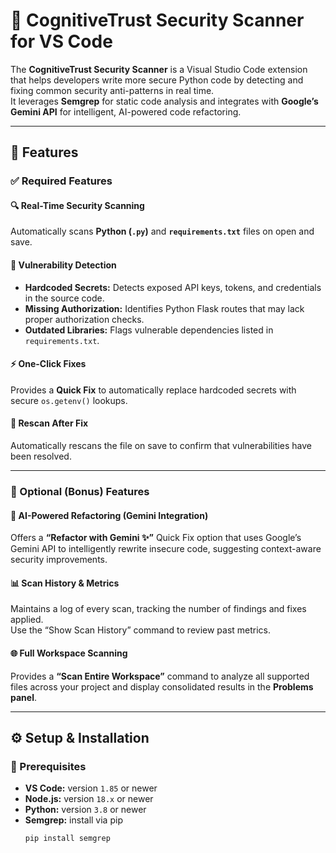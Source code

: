 # 🧠 CognitiveTrust Security Scanner for VS Code

The **CognitiveTrust Security Scanner** is a Visual Studio Code extension that helps developers write more secure Python code by detecting and fixing common security anti-patterns in real time.  
It leverages **Semgrep** for static code analysis and integrates with **Google’s Gemini API** for intelligent, AI-powered code refactoring.

---

## 🚀 Features

### ✅ Required Features

#### 🔍 Real-Time Security Scanning
Automatically scans **Python (`.py`)** and **`requirements.txt`** files on open and save.

#### 🧩 Vulnerability Detection
- **Hardcoded Secrets:** Detects exposed API keys, tokens, and credentials in the source code.  
- **Missing Authorization:** Identifies Python Flask routes that may lack proper authorization checks.  
- **Outdated Libraries:** Flags vulnerable dependencies listed in `requirements.txt`.

#### ⚡ One-Click Fixes
Provides a **Quick Fix** to automatically replace hardcoded secrets with secure `os.getenv()` lookups.

#### 🔄 Rescan After Fix
Automatically rescans the file on save to confirm that vulnerabilities have been resolved.

---

### 💎 Optional (Bonus) Features

#### 🤖 AI-Powered Refactoring (Gemini Integration)
Offers a **“Refactor with Gemini ✨”** Quick Fix option that uses Google’s Gemini API to intelligently rewrite insecure code, suggesting context-aware security improvements.

#### 📊 Scan History & Metrics
Maintains a log of every scan, tracking the number of findings and fixes applied.  
Use the “Show Scan History” command to review past metrics.

#### 🌐 Full Workspace Scanning
Provides a **“Scan Entire Workspace”** command to analyze all supported files across your project and display consolidated results in the **Problems panel**.

---

## ⚙️ Setup & Installation

### 🧾 Prerequisites

- **VS Code:** version `1.85` or newer  
- **Node.js:** version `18.x` or newer  
- **Python:** version `3.8` or newer  
- **Semgrep:** install via pip  
  ```bash
  pip install semgrep
